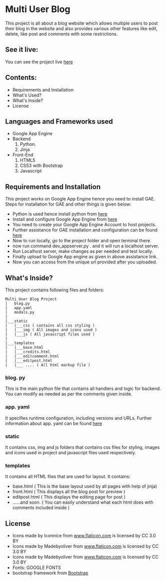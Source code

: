 # Multi User Blog
This project is all about a blog website which allows multiple users to post their blog in the website and also provides various other features like edit, delete, like post and comments with some restrictions.

## See it live:
You can see the project live [here](https://hello-world-156305.appspot.com/)
## Contents:
* Requirements and Installation
* What's Used?
* What's Inside?
* License

## Languages and Frameworks used
* Google App Engine
* Backend
    1) Python.
    2) Jinja
* Front-End
    1) HTML5
    2) CSS3 with Bootstrap
    3) Javascript

## Requirements and Installation
This project works on Google App Engine hence you need to install GAE. Steps for installation for GAE and other things is given below: 
* Python is used hence install python from [here](https://www.python.org/downloads/)
* Install and configure Google App Engine from [here](https://cloud.google.com/appengine/downloads#Google_App_Engine_SDK_for_Python)
* You need to create your  Google App Engine Account to host projects.
* Further assistance for GAE installation and configuration can be found [here](https://drive.google.com/file/d/0Byu3UemwRffDbjd0SkdvajhIRW8/view)
* Now to run locally, go to the project folder and open terminal there.
* now run command dev_appserver.py . and it will run a localhost server.
* Run Localhost server, make changes as per needed and test locally.
* Finally upload to Google App engine as given in above assistance link.
* Now you can access from the unique url provided after you uploaded.

## What's Inside?
This project contains following files and folders:

```
Multi User Blog Project
|   blog.py
|   app.yaml
|   modals.py
|
|___static
|   |___css ( contains all css styling )
|   |___img ( All images and icons used )
|   |___js ( All javascript files used )
|
|___templates 
|   |___base.html
|   |___credits.html
|   |___editcomment.html
|   |___editpost.html
|   |___ .... ( All html markup file )

```
### blog. py
This is the main python file that contains all handlers and logic for backend. You can modify as needed as per the comments given inside.
### app. yaml
It specifies runtime configuration, including versions and URLs. Further information about app. yaml can be found [here](https://cloud.google.com/appengine/docs/flexible/python/configuring-your-app-with-app-yaml) 
### static
It contains css, img and js folders that contains css files for styling, images and icons used in project and javascript files used respectively.

### templates
It contains all HTML files that are used for layout. It contains:
* base.html ( This is the base layout used by all pages with help of jinja)
* front.html ( This displays all the blog post for preview )
* editpost.html ( This displays the editing page for post )
* ......and soon. ( You can easily understand what each html does with comments included inside ) 

## License
* Icons made by Iconnice from www.flaticon.com is licensed by CC 3.0 BY
* Icons made by Madebyoliver from www.flaticon.com is licensed by CC 3.0 BY
* Icons made by Madebyoliver from www.flaticon.com is licensed by CC 3.0 BY
* Fonts: GOOGLE FONTS
* bootstrap framework from [Bootstrap](http://getbootstrap.com/)



